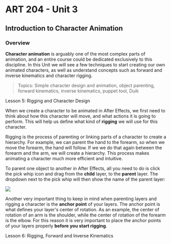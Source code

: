 # **ART 204 - Unit 3**

## Introduction to Character Animation

### **Overview**

**Character animation** is arguably one of the most complex parts of animation, and an entire course could be dedicated exclusively to this discipline. In this Unit we will see a few techniques to start creating our own animated characters, as well as understand concepts such as forward and inverse kinematics and character rigging.

>Topics:
Simple character design and animation, object parenting, forward kinematics, inverse kinematics, puppet tool, Duik


Lesson 5: Rigging and Character Design

When we create a character to be animated in After Effects, we first need to think about how this character will move, and what actions it is going to perform. This will help us define what kind of **rigging** we will use for this character.
			
Rigging is the process of parenting or linking parts of a character to create a hierarchy. For example, we can parent the hand to the forearm, so when we move the forearm, the hand will follow. If we we do that again between the forearm and the arm, we will create a hierarchy. This process makes animating a character much more efficient and intuitive.

To parent one object to another in After Effects, all you need to do is click the pick whip icon and drag from the **child** layer, to the **parent** layer. The dropdown next to the pick whip will then show the name of the parent layer:

![](/assets/unit3/parent_layers.gif)

Another very important thing to keep in mind when parenting layers and rigging a character is the **anchor point** of your layers. The anchor point is what defines your layer's center of rotation. As an example, the center of rotation of an arm is the shoulder, while the center of rotation of the forearm is the elbow. For this reason it is very important to place the anchor points of your layers properly **before you start rigging**.

Lesson 6: Rigging, Forward and Inverse Kinematics


